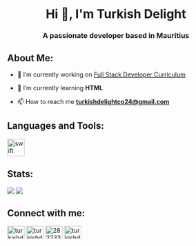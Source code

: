 <h1 align="center">Hi 👋, I'm Turkish Delight</h1>
<h3 align="center">A passionate developer based in Mauritius</h3>

<h2 align="left">About Me:</h2>

- 🔭 I’m currently working on [Full Stack Developer Curriculum](https://www.freecodecamp.org/learn/full-stack-developer/)

- 🌱 I’m currently learning **HTML**

- 📫 How to reach me **turkishdelightco24@gmail.com**

<h2 align="left">Languages and Tools:</h2>
<p align="left"> <a href="https://developer.apple.com/swift/" target="_blank" rel="noreferrer"> <img src="https://cdn.jsdelivr.net/gh/devicons/devicon/icons/html5/html5-original.svg" alt="swift" width="40" height="40"/> </a> </p>

<h2 align="left">Stats:</h2>

<picture>
  <source
    srcset="https://github-readme-stats.vercel.app/api?username=TurkishDelightCo&show_icons=true&theme=monokai"
    media="(prefers-color-scheme: dark)"
  />
  <source
    srcset="https://github-readme-stats.vercel.app/api?username=TurkishDelightCo&show_icons=true&theme=swift"
    media="(prefers-color-scheme: light), (prefers-color-scheme: no-preference)"
  />
  <img src="https://github-readme-stats.vercel.app/api?username=TurkishDelightCo&show_icons=true" />
</picture>

<picture>
  <source
    srcset="https://github-readme-stats.vercel.app/api/top-langs/?username=TurkishDelightCo&theme=monokai&card_width=250px&show_icons=true"
    media="(prefers-color-scheme: dark)"
  />
  <source
    srcset=https://github-readme-stats.vercel.app/api/top-langs/?username=TurkishDelightCo&theme=swift&card_width=250px&show_icons=true"
    media="(prefers-color-scheme: light), (prefers-color-scheme: no-preference)"
  />
  <img src="https://github-readme-stats.vercel.app/api/top-langs/?username=TurkishDelightCo&card_width=250px&show_icons=true" />
</picture>

<h2 align="left">Connect with me:</h2>
<p align="left">
<a href="https://dev.to/turkishdelightco" target="blank"><img align="center" src="https://raw.githubusercontent.com/rahuldkjain/github-profile-readme-generator/master/src/images/icons/Social/devto.svg" alt="turkishdelightco" height="30" width="40" /></a>
<a href="https://twitter.com/turkishdelco" target="blank"><img align="center" src="https://raw.githubusercontent.com/rahuldkjain/github-profile-readme-generator/master/src/images/icons/Social/twitter.svg" alt="turkishdelco" height="30" width="40" /></a>
<a href="https://stackoverflow.com/users/28223398" target="blank"><img align="center" src="https://raw.githubusercontent.com/rahuldkjain/github-profile-readme-generator/master/src/images/icons/Social/stack-overflow.svg" alt="28223398" height="30" width="40" /></a>
<a href="https://instagram.com/turkishdelightco" target="blank"><img align="center" src="https://raw.githubusercontent.com/rahuldkjain/github-profile-readme-generator/master/src/images/icons/Social/instagram.svg" alt="turkishdelightco" height="30" width="40" /></a>
</p>


 

###

